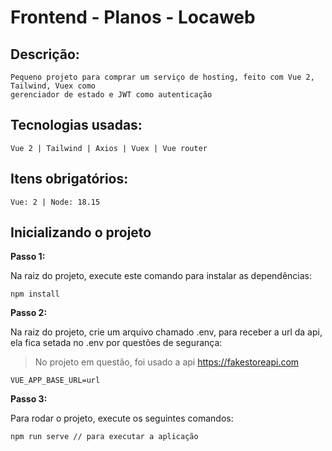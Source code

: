 
# Frontend - Planos - Locaweb

## Descrição:
```
Pequeno projeto para comprar um serviço de hosting, feito com Vue 2, Tailwind, Vuex como 
gerenciador de estado e JWT como autenticação
```

## Tecnologias usadas: 
```
Vue 2 | Tailwind | Axios | Vuex | Vue router
```

## Itens obrigatórios: 
```
Vue: 2 | Node: 18.15 
```

## Inicializando o projeto

**Passo 1:**

Na raiz do projeto, execute este comando para instalar as dependências:

```
npm install
```

**Passo 2:**

Na raiz do projeto, crie um arquivo chamado .env, para receber a url da api, ela fica setada no .env por questões de segurança:
> No projeto em questão, foi usado a api https://fakestoreapi.com

```
VUE_APP_BASE_URL=url
```

**Passo 3:**

Para rodar o projeto, execute os seguintes comandos:

```
npm run serve // para executar a aplicação
```
